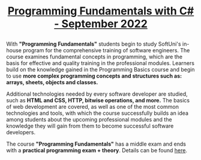 # <p align="center"><a href="https://softuni.bg/trainings/3836/programming-fundamentals-with-csharp-september-2022"> Programming Fundamentals with C# - September 2022 <a/><p>

With **"Programming Fundamentals"** students begin to study SoftUni's in-house program for the comprehensive training of software engineers. The course examines fundamental concepts in programming, which are the basis for effective and quality training in the professional modules. Learners build on the knowledge gained in the Programming Basics course and begin to use **more complex programming concepts and structures such as: arrays, sheets, objects and classes.**
  
Additional technologies needed by every software developer are studied, such as **HTML and CSS, HTTP, bitwise operations, and more.** The basics of web development are covered, as well as one of the most common technologies and tools, with which the course successfully builds an idea among students about the upcoming professional modules and the knowledge they will gain from them to become successful software developers.

The course **"Programming Fundamentals"** has a middle exam and ends with a **practical programming exam + theory**. Details can be found <a href="https://softuni.bg/curriculum"> here<a/>.


